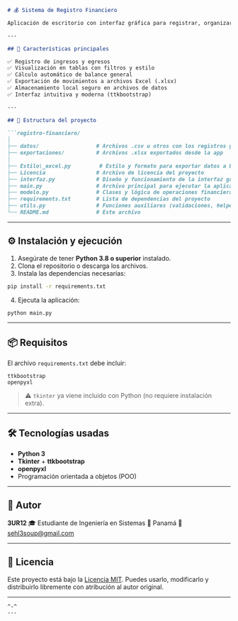 ```markdown
# 💰 Sistema de Registro Financiero

Aplicación de escritorio con interfaz gráfica para registrar, organizar y exportar movimientos financieros. Desarrollada en **Python** usando **Tkinter** y **ttkbootstrap** para una interfaz moderna.

---

## 🧩 Características principales

✅ Registro de ingresos y egresos  
✅ Visualización en tablas con filtros y estilo  
✅ Cálculo automático de balance general  
✅ Exportación de movimientos a archivos Excel (.xlsx)  
✅ Almacenamiento local seguro en archivos de datos  
✅ Interfaz intuitiva y moderna (ttkbootstrap)

---

## 📁 Estructura del proyecto

```registro-financiero/
│
├── datos/                  # Archivos .csv u otros con los registros guardados
├── exportaciones/          # Archivos .xlsx exportados desde la app
│
├── Estilo\_excel.py         # Estilo y formato para exportar datos a Excel
├── Licencia                # Archivo de licencia del proyecto
├── interfaz.py             # Diseño y funcionamiento de la interfaz gráfica
├── main.py                 # Archivo principal para ejecutar la aplicación
├── modelo.py               # Clases y lógica de operaciones financieras
├── requirements.txt        # Lista de dependencias del proyecto
├── utils.py                # Funciones auxiliares (validaciones, helpers)
└── README.md               # Este archivo

````

---

## ⚙️ Instalación y ejecución

1. Asegúrate de tener **Python 3.8 o superior** instalado.
2. Clona el repositorio o descarga los archivos.
3. Instala las dependencias necesarias:

```bash
pip install -r requirements.txt
````

4. Ejecuta la aplicación:

```bash
python main.py
```

---

## 📦 Requisitos

El archivo `requirements.txt` debe incluir:

```
ttkbootstrap
openpyxl
```

> ⚠️ `tkinter` ya viene incluido con Python (no requiere instalación extra).

---

## 🛠 Tecnologías usadas

* **Python 3**
* **Tkinter** + **ttkbootstrap**
* **openpyxl**
* Programación orientada a objetos (POO)

---

## 👤 Autor

**3UR12**
🎓 Estudiante de Ingeniería en Sistemas
📍 Panamá
📧 [sehl3soup@gmail.com](mailto:sehl3soup@gmail.com)

---

## 📜 Licencia

Este proyecto está bajo la [Licencia MIT](./Licencia). Puedes usarlo, modificarlo y distribuirlo libremente con atribución al autor original.

---


```
^-^
---

```
